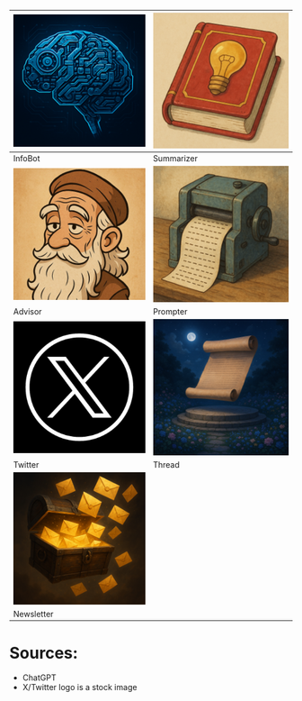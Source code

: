 | ![A blue brain made up of machinery](infobot.png) | ![A red book with a golden bulb image on it](summarizer.png) |
|---|---|
| InfoBot | Summarizer |
| ![An wise old man with a white beard in ghibli style](advisor.jpg) | ![A machine in ghibli style that prints a paper containing dashes](prompter.png) |
| Advisor | Prompter |
| ![X/Twitter logo](twitter.jpg) | ![A giant scroll floating on a platform in the garden at night](thread.png) |
| Twitter | Thread |
| ![A treasure chest with golden letters flying from within](newsletter.png) | |
| Newsletter | |

# Sources:
- ChatGPT
- X/Twitter logo is a stock image
